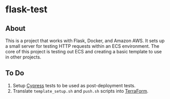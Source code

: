 # flask-test

## About

This is a project that works with Flask, Docker, and Amazon AWS. 
It sets up a small server for testing HTTP requests within an ECS environment.
The core of this project is testing out ECS and creating a basic template to use in other projects.

## To Do

1. Setup [Cypress](https://www.cypress.io/) tests to be used as post-deployment tests.
2. Translate `template_setup.sh` and `push.sh` scripts into [TerraForm](https://www.terraform.io/).
